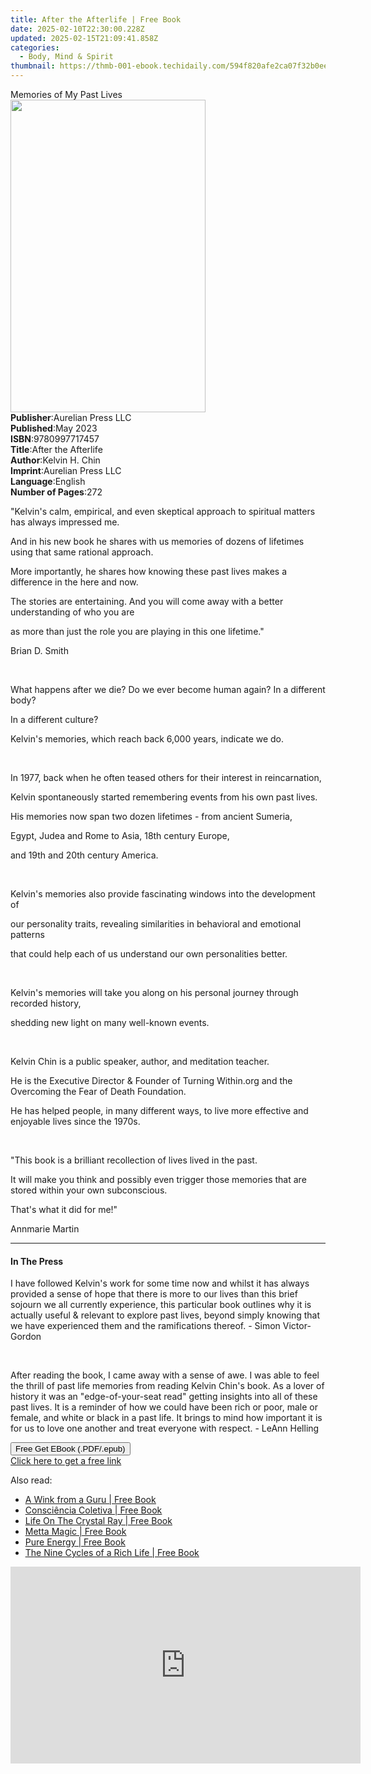 ```yaml
---
title: After the Afterlife | Free Book
date: 2025-02-10T22:30:00.228Z
updated: 2025-02-15T21:09:41.858Z
categories:
  - Body, Mind & Spirit
thumbnail: https://thmb-001-ebook.techidaily.com/594f820afe2ca07f32b0ee5876ff8552a0a5e2179ed6a3ad5beeabccedbbdd44.jpg
---
```

<main id="book-container">
  <div class="flex flex-col">
    <div class="book-brief flex-1 py-6 px-4 sm:p-6 md:py-10 md:px-8">
      <!-- brief-->
      <div class="book-brief-main">Memories of My Past Lives</div>
    </div>
    <div
      class="book-meta-info flex-1 grid gap-4 col-start-1 col-end-3 row-start-1 sm:mb-6 sm:grid-cols-4 lg:gap-6 lg:col-start-2 lg:row-end-6 lg:row-span-6 lg:mb-0"
    >
      <div
        class="book-meta-info-left place-content-center mt-4 p-4 text-sm leading-6 col-start-2 col-span-2 dark:text-slate-400"
      >
        <img
          class="w-full h-500 object-cover rounded-lg sm:h-255 sm:col-span-2 lg:col-span-full"
          src="https://img-001-ebook.techidaily.com/2b324ac72e83189702e0ad5f0c3804611c49849d42e5ce60a7627828d2dd575b.jpg"
          alt=""
          width="312"
          height="500"
        />
      </div>
      <div
        class="book-meta-info-right mt-2 col-start-1 row-start-2 col-span-3 self-center"
      >
        <!-- meta data  -->
        <div class="flex flex-col px-4 md:px-8">
          <div class="flex-1">
            <strong>Publisher</strong>:<span class="px-2"
              >Aurelian Press LLC</span
            >
          </div>
          <div class="flex-1">
            <strong>Published</strong>:<span class="px-2">May 2023</span>
          </div>
          <div class="flex-1">
            <strong>ISBN</strong>:<span class="px-2">9780997717457</span>
          </div>
          <div class="flex-1">
            <strong>Title</strong>:<span class="px-2">After the Afterlife</span>
          </div>
          <div class="flex-1">
            <strong>Author</strong>:<span class="px-2">Kelvin H. Chin</span>
          </div>
          <div class="flex-1">
            <strong>Imprint</strong>:<span class="px-2"
              >Aurelian Press LLC</span
            >
          </div>
          <div class="flex-1">
            <strong>Language</strong>:<span class="px-2">English</span>
          </div>
          <div class="flex-1">
            <strong>Number of Pages</strong>:<span class="px-2">272</span>
          </div>
        </div>
      </div>
    </div>
    <div class="book-description flex-1 py-6 px-4 sm:p-6 md:py-10 md:px-8">
      <div class="book-description-main">
        <div accordion-content="" id="description">
          <p class="ql-align-center">
            "Kelvin's calm, empirical, and even skeptical approach to spiritual
            matters has always impressed me.
          </p>
          <p class="ql-align-center">
            And in his new book he shares with us memories of dozens of
            lifetimes using that same rational approach.
          </p>
          <p class="ql-align-center">
            More importantly, he shares how knowing these past lives makes a
            difference in the here and now.
          </p>
          <p class="ql-align-center">
            The stories are entertaining. And you will come away with a better
            understanding of who you are
          </p>
          <p class="ql-align-center">
            as more than just the role you are playing in this one lifetime."
          </p>
          Brian D. Smith
          <p class="ql-align-center"><br /></p>
          <p class="ql-align-center">
            What happens after we die? Do we ever become human again? In a
            different body?
          </p>
          <p class="ql-align-center">In a different culture?</p>
          <p class="ql-align-center">
            Kelvin's memories, which reach back 6,000 years, indicate we do.
          </p>
          <p class="ql-align-center"><br /></p>
          <p class="ql-align-center">
            In 1977, back when he often teased others for their interest in
            reincarnation,
          </p>
          <p class="ql-align-center">
            Kelvin spontaneously started remembering events from his own past
            lives.
          </p>
          <p class="ql-align-center">
            His memories now span two dozen lifetimes - from ancient Sumeria,
          </p>
          <p class="ql-align-center">
            Egypt, Judea and Rome to Asia, 18th century Europe,
          </p>
          <p class="ql-align-center">and 19th and 20th century America.</p>
          <p class="ql-align-center"><br /></p>
          <p class="ql-align-center">
            Kelvin's memories also provide fascinating windows into the
            development of
          </p>
          <p class="ql-align-center">
            our personality traits, revealing similarities in behavioral and
            emotional patterns
          </p>
          <p class="ql-align-center">
            that could help each of us understand our own personalities better.
          </p>
          <p class="ql-align-center"><br /></p>
          <p class="ql-align-center">
            Kelvin's memories will take you along on his personal journey
            through recorded history,
          </p>
          <p class="ql-align-center">
            shedding new light on many well-known events.
          </p>
          <p class="ql-align-center"><br /></p>
          <p class="ql-align-center">
            Kelvin Chin is a public speaker, author, and meditation teacher.
          </p>
          <p class="ql-align-center">
            He is the Executive Director &amp; Founder of Turning Within.org and
            the Overcoming the Fear of Death Foundation.
          </p>
          <p class="ql-align-center">
            He has helped people, in many different ways, to live more effective
            and enjoyable lives since the 1970s.
          </p>
          <p class="ql-align-center"><br /></p>
          <p class="ql-align-center">
            "This book is a brilliant recollection of lives lived in the past.
          </p>
          <p class="ql-align-center">
            It will make you think and possibly even trigger those memories that
            are stored within your own subconscious.
          </p>
          <p class="ql-align-center">That's what it did for me!"</p>
          Annmarie Martin
        </div>
        <div class="accordion-fader"></div>
      </div>
    </div>
    <div class="book-excerpts flex-1 py-6 px-4 sm:p-6 md:py-10 md:px-8">
      <!-- excerpts-->
      <div class="book-excerpts-main">
        <hr />
        <h4 class="placeholder placeholder-heading">
          <span>In The Press</span>
        </h4>
        <p></p>
        <p>
          I have followed Kelvin's work for some time now and whilst it has
          always provided a sense of hope that there is more to our lives than
          this brief sojourn we all currently experience, this particular book
          outlines why it is actually useful &amp; relevant to&nbsp;explore past
          lives, beyond simply knowing that we have experienced them and the
          ramifications thereof. - Simon Victor-Gordon
        </p>
        <p><br /></p>
        <p>
          After reading the book, I came away with a sense of awe. I was able to
          feel the thrill of past life memories from&nbsp;reading Kelvin Chin's
          book. As a lover of history it was an "edge-of-your-seat read" getting
          insights into all of these past lives. It is a reminder of how we
          could have been rich or poor, male or female, and white or black in a
          past life. It brings to mind how important it is for us to love one
          another and treat everyone with respect. - LeAnn Helling
        </p>
        <p></p>
      </div>
    </div>
    <div
      class="book-about-author flex-1 py-6 px-4 sm:p-6 md:py-10 md:px-8"
    ></div>
    <div class="book-free-get flex-1 py-6 px-4 sm:p-6 md:py-10 md:px-8">
      <button
        id="btn-free-get"
        class="bg-blue-500 hover:bg-blue-700 text-white font-bold py-2 px-4 rounded"
      >
        Free Get EBook (.PDF/.epub)
      </button>
      <div id="countdown-display" class="px-2 text-lg mt-2"></div>
      <a
        id="free-link"
        class="hidden bg-blue-500 hover:bg-blue-700 text-white font-bold py-2 px-4 rounded"
        href="https://www.ebooks.com/en-us/book/211235662/after-the-afterlife/kelvin-h-chin/"
        target="_blank"
        >Click here to get a free link</a
      >
    </div>
    <script>
      let countdownTime = 0;
      let countdownInterval = null;
      document
        .getElementById('btn-free-get')
        .addEventListener('click', startCountdown);
      function startCountdown() {
        countdownTime = new Date().getTime() + 60000 * 3;
        countdownInterval = setInterval(updateCountdown, 1000);
        document.getElementById('btn-free-get').disabled = true;
        document
          .getElementById('btn-free-get')
          .classList.add('bg-gray-500', 'cursor-not-allowed');
      }
      function updateCountdown() {
        let currentTime = new Date().getTime();
        let timeLeft = countdownTime - currentTime;
        let secondsLeft = Math.floor(timeLeft / 1000);
        document.getElementById('countdown-display').innerHTML =
          `Remaining time: ${secondsLeft} seconds.`;
        if (secondsLeft <= 0) {
          clearInterval(countdownInterval);
          document.getElementById('btn-free-get').classList.add('hidden');
          document.getElementById('free-link').classList.remove('hidden');
          document.getElementById('countdown-display').innerHTML = '';
        }
      }
    </script>
  </div>
</main>

<ins class="adsbygoogle"
      style="display:block"
      data-ad-client="ca-pub-7571918770474297"
      data-ad-slot="8358498916"
      data-ad-format="auto"
      data-full-width-responsive="true"></ins>
    

<span class="atpl-alsoreadstyle">Also read:</span>
<div><ul>
<li><a href="https://novels-ebooks.techidaily.com/209881587-9780646809793-a-wink-from-a-guru/"><u>A Wink from a Guru | Free Book</u></a></li>
<li><a href="https://novels-ebooks.techidaily.com/209881409-9781087806679-consciencia-coletiva/"><u>Consciência Coletiva | Free Book</u></a></li>
<li><a href="https://novels-ebooks.techidaily.com/209881490-9781951351007-life-on-the-crystal-ray/"><u>Life On The Crystal Ray | Free Book</u></a></li>
<li><a href="https://novels-ebooks.techidaily.com/209881431-9781513653884-metta-magic/"><u>Metta Magic | Free Book</u></a></li>
<li><a href="https://novels-ebooks.techidaily.com/209881506-9780648493211-pure-energy/"><u>Pure Energy | Free Book</u></a></li>
<li><a href="https://novels-ebooks.techidaily.com/209881250-9780975815731-the-nine-cycles-of-a-rich-life/"><u>The Nine Cycles of a Rich Life | Free Book</u></a></li>
</ul></div>

<!-- affiliate ads begin -->
<iframe width="560" height="315" src="https://www.youtube.com/embed/aa6vSdt1elM?si=qPhmO-hoWVIPBnnC" title="YouTube video player" frameborder="0" allow="accelerometer; autoplay; clipboard-write; encrypted-media; gyroscope; picture-in-picture; web-share" referrerpolicy="strict-origin-when-cross-origin" allowfullscreen></iframe>
<!-- affiliate ads end -->

